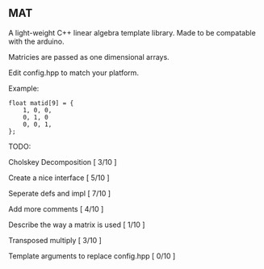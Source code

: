 MAT
----
A light-weight C++ linear algebra template library. Made to be compatable with the arduino.

Matricies are passed as one dimensional arrays.

Edit config.hpp to match your platform.

Example:

	float matid[9] = {
		1, 0, 0,
		0, 1, 0
		0, 0, 1,
	};


TODO:

Cholskey Decomposition [ 3/10 ]

Create a nice interface [ 5/10 ]

Seperate defs and impl [ 7/10 ]

Add more comments [ 4/10 ]

Describe the way a matrix is used [ 1/10 ]

Transposed multiply [ 3/10 ]

Template arguments to replace config.hpp [ 0/10 ]
